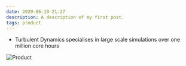 ```yaml
---
date: 2020-06-19 21:27
description: A description of my first post.
tags: product
---
```


* Turbulent Dynamics specialises in large scale simulations over one million core hours


 


 


![Product](/assets/images/sail.png)


